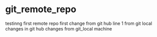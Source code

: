 # git_remote_repo
testinng first remote repo
first change from git hub
line 1 from git local
changes in git hub
changes from git_local machine